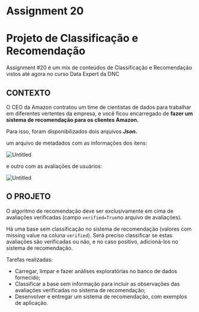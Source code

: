 # Assignment 20

# Projeto de Classificação e Recomendação

Assignment #20 é um mix de conteúdos de Classificação e Recomendação vistos até agora no curso Data Expert da DNC

## CONTEXTO

O CEO da Amazon contratou um time de cientistas de dados para trabalhar em diferentes vertentes da empresa, e você ficou encarregado de **fazer um sistema de recomendação para
os clientes Amazon.**

Para isso, foram disponibilizados dois arquivos ***Json.***

um arquivo de metadados com as informações dos itens:

![Untitled](Assignment%2020%20496e7cfa3c9840d4bf889f0055bdb44a/Untitled.png)

e outro com as avaliações de usuários:

![Untitled](Assignment%2020%20496e7cfa3c9840d4bf889f0055bdb44a/Untitled%201.png)

## O PROJETO

O algoritmo de recomendação deve ser exclusivamente em cima de avaliações verificadas (campo `verified=True`no arquivo de avaliações).

Há uma base sem classificação no sistema de recomendação (valores com missing value na coluna `verified`). Será preciso classificar se estas avaliações são verificadas ou não, e no caso positivo,
adicioná-los no sistema de recomendação.

Tarefas realizadas:

- Carregar, limpar e fazer análises exploratórias no banco de dados fornecido;
- Classificar a base sem informação para incluir as observações das avaliações verificadas no sistema de recomendação;
- Desenvolver e entregar um sistema de recomendação, com exemplos de aplicação.